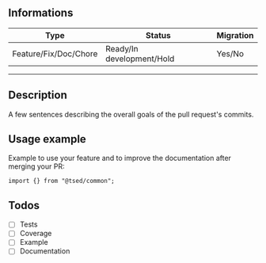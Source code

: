 <!-- This template it's just here to help you for write your Pull Request -->

## Informations

Type | Status | Migration
---|---|---
Feature/Fix/Doc/Chore | Ready/In development/Hold | Yes/No

****

## Description
A few sentences describing the overall goals of the pull request's commits.

## Usage example
Example to use your feature and to improve the documentation after merging your PR:
```
import {} from "@tsed/common";

```

## Todos

- [ ] Tests
- [ ] Coverage
- [ ] Example
- [ ] Documentation
